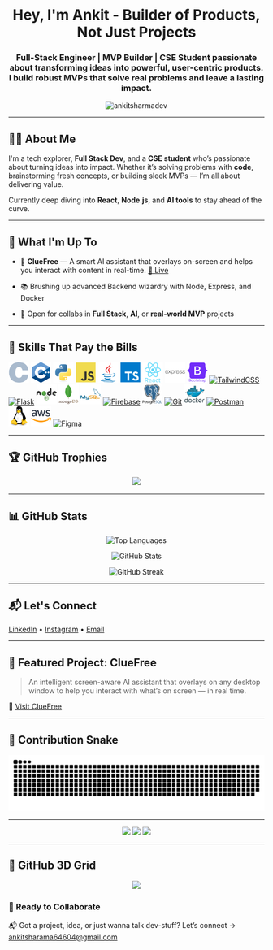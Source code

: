 <h1 align="center">Hey, I'm Ankit - Builder of Products, Not Just Projects</h1>
<h3 align="center">Full-Stack Engineer | MVP Builder | CSE Student passionate about transforming ideas into powerful, user-centric products. I build robust MVPs that solve real problems and leave a lasting impact.</h3>

<p align="center">
  <img src="https://komarev.com/ghpvc/?username=ankitsharmadev&label=Profile%20views&color=0e75b6&style=flat" alt="ankitsharmadev" />
</p>
 
---

## 👨‍💻 About Me
I'm a tech explorer, **Full Stack Dev**, and a **CSE student** who’s passionate about turning ideas into impact. Whether it’s solving problems with **code**, brainstorming fresh concepts, or building sleek MVPs — I’m all about delivering value.

Currently deep diving into **React**, **Node.js**, and **AI tools** to stay ahead of the curve.

---

## 🚀 What I'm Up To
- 🔨 **ClueFree** — A smart AI assistant that overlays on-screen and helps you interact with content in real-time.
  [🔗 Live](https://cluefree.web.app)

- 📚 Brushing up advanced Backend wizardry with Node, Express, and Docker
- 🤝 Open for collabs in **Full Stack**, **AI**, or **real-world MVP** projects

---

## 💼 Skills That Pay the Bills
<div align="left">

<a href="https://www.cprogramming.com/" target="_blank" rel="noreferrer"><img src="https://raw.githubusercontent.com/devicons/devicon/master/icons/c/c-original.svg" width="40" height="40" alt="C" /></a>
<a href="https://www.w3schools.com/cpp/" target="_blank" rel="noreferrer"><img src="https://raw.githubusercontent.com/devicons/devicon/master/icons/cplusplus/cplusplus-original.svg" width="40" height="40" alt="C++" /></a>
<a href="https://www.python.org" target="_blank" rel="noreferrer"><img src="https://raw.githubusercontent.com/devicons/devicon/master/icons/python/python-original.svg" width="40" height="40" alt="Python" /></a>
<a href="https://developer.mozilla.org/en-US/docs/Web/JavaScript" target="_blank" rel="noreferrer"><img src="https://raw.githubusercontent.com/devicons/devicon/master/icons/javascript/javascript-original.svg" width="40" height="40" alt="JavaScript" /></a>
<a href="https://www.java.com" target="_blank" rel="noreferrer"><img src="https://raw.githubusercontent.com/devicons/devicon/master/icons/java/java-original.svg" width="40" height="40" alt="Java" /></a>
<a href="https://www.typescriptlang.org/" target="_blank" rel="noreferrer"><img src="https://raw.githubusercontent.com/devicons/devicon/master/icons/typescript/typescript-original.svg" width="40" height="40" alt="TypeScript" /></a>
<a href="https://reactjs.org/" target="_blank" rel="noreferrer"><img src="https://raw.githubusercontent.com/devicons/devicon/master/icons/react/react-original-wordmark.svg" width="40" height="40" alt="React" /></a>
<a href="https://expressjs.com" target="_blank" rel="noreferrer"><img src="https://raw.githubusercontent.com/devicons/devicon/master/icons/express/express-original-wordmark.svg" width="40" height="40" alt="Express" /></a>
<a href="https://getbootstrap.com" target="_blank" rel="noreferrer"><img src="https://raw.githubusercontent.com/devicons/devicon/master/icons/bootstrap/bootstrap-plain-wordmark.svg" width="40" height="40" alt="Bootstrap" /></a>
<a href="https://tailwindcss.com/" target="_blank" rel="noreferrer"><img src="https://www.vectorlogo.zone/logos/tailwindcss/tailwindcss-icon.svg" width="40" height="40" alt="TailwindCSS" /></a>
<a href="https://flask.palletsprojects.com/" target="_blank" rel="noreferrer"><img src="https://www.vectorlogo.zone/logos/pocoo_flask/pocoo_flask-icon.svg" width="40" height="40" alt="Flask" /></a>
<a href="https://nodejs.org" target="_blank" rel="noreferrer"><img src="https://raw.githubusercontent.com/devicons/devicon/master/icons/nodejs/nodejs-original-wordmark.svg" width="40" height="40" alt="Node.js" /></a>
<a href="https://www.mongodb.com/" target="_blank" rel="noreferrer"><img src="https://raw.githubusercontent.com/devicons/devicon/master/icons/mongodb/mongodb-original-wordmark.svg" width="40" height="40" alt="MongoDB" /></a>
<a href="https://www.mysql.com/" target="_blank" rel="noreferrer"><img src="https://raw.githubusercontent.com/devicons/devicon/master/icons/mysql/mysql-original-wordmark.svg" width="40" height="40" alt="MySQL" /></a>
<a href="https://firebase.google.com/" target="_blank" rel="noreferrer"><img src="https://www.vectorlogo.zone/logos/firebase/firebase-icon.svg" width="40" height="40" alt="Firebase" /></a>
<a href="https://www.postgresql.org/" target="_blank" rel="noreferrer"><img src="https://raw.githubusercontent.com/devicons/devicon/master/icons/postgresql/postgresql-original-wordmark.svg" width="40" height="40" alt="PostgreSQL" /></a>
<a href="https://git-scm.com/" target="_blank" rel="noreferrer"><img src="https://www.vectorlogo.zone/logos/git-scm/git-scm-icon.svg" width="40" height="40" alt="Git" /></a>
<a href="https://www.docker.com/" target="_blank" rel="noreferrer"><img src="https://raw.githubusercontent.com/devicons/devicon/master/icons/docker/docker-original-wordmark.svg" width="40" height="40" alt="Docker" /></a>
<a href="https://www.postman.com/" target="_blank" rel="noreferrer"><img src="https://www.vectorlogo.zone/logos/getpostman/getpostman-icon.svg" width="40" height="40" alt="Postman" /></a>
<a href="https://www.linux.org/" target="_blank" rel="noreferrer"><img src="https://raw.githubusercontent.com/devicons/devicon/master/icons/linux/linux-original.svg" width="40" height="40" alt="Linux" /></a>
<a href="https://aws.amazon.com" target="_blank" rel="noreferrer"><img src="https://raw.githubusercontent.com/devicons/devicon/master/icons/amazonwebservices/amazonwebservices-original-wordmark.svg" width="40" height="40" alt="AWS" /></a>
<a href="https://www.figma.com/" target="_blank" rel="noreferrer"><img src="https://www.vectorlogo.zone/logos/figma/figma-icon.svg" width="40" height="40" alt="Figma" /></a>
</div>

---
 

 

## 🏆 GitHub Trophies
<p align="center">
  <img src="https://github-profile-trophy.vercel.app/?username=ankitsharmadev&title=Commits,PullRequest,MultiLanguage,Repositories&margin-w=10&theme=radical" />
</p>

---

## 📊 GitHub Stats
<p align="center">
  <img src="https://github-readme-stats.vercel.app/api/top-langs?username=ankitsharmadev&show_icons=true&locale=en&layout=compact" alt="Top Languages" />
</p>

<p align="center">
  <img src="https://github-readme-stats.vercel.app/api?username=ankitsharmadev&show_icons=true&locale=en" alt="GitHub Stats" />
</p>

<p align="center">
  <img src="https://github-readme-streak-stats.herokuapp.com/?user=ankitsharmadev&" alt="GitHub Streak" />
</p>

---

## 📬 Let's Connect
<p align="left">
  <a href="https://www.linkedin.com/in/ankitsharama/">LinkedIn</a> •
  <a href="https://www.instagram.com/ankx.me/">Instagram</a> •
  <a href="mailto:ankitsharama64604@gmail.com">Email</a>
</p>

---

## 🧠 Featured Project: ClueFree
> An intelligent screen-aware AI assistant that overlays on any desktop window to help you interact with what’s on screen — in real time.

🔗 [Visit ClueFree](https://cluefree.web.app)

 

---

## 🐍 Contribution Snake

<p align="center">
  <img src="https://github.com/Platane/snk/raw/output/github-contribution-grid-snake.svg" alt="snake animation" />
</p>

---

<p align="center">
  <img src="https://github-readme-stats.vercel.app/api?username=ankitsharmadev&show_icons=true&theme=radical" />
  <img src="https://github-readme-streak-stats.herokuapp.com/?user=ankitsharmadev&theme=radical" />
  <img src="https://github-readme-stats.vercel.app/api/top-langs/?username=ankitsharmadev&layout=compact&theme=radical" />
</p>

---

## 🧱 GitHub 3D Grid

<p align="center">
  <img src="https://github.com/yunusmete/github-profile-3d-contrib/raw/main/profile-green-animate.svg" />
</p>

### 🚀 Ready to Collaborate
📬 Got a project, idea, or just wanna talk dev-stuff?
Let’s connect → [ankitsharama64604@gmail.com](mailto:ankitsharama64604@gmail.com)
